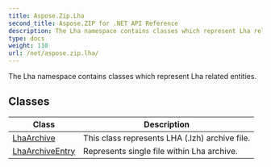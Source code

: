 ```yaml
---
title: Aspose.Zip.Lha
second_title: Aspose.ZIP for .NET API Reference
description: The Lha namespace contains classes which represent Lha related entities
type: docs
weight: 110
url: /net/aspose.zip.lha/
---
```

The Lha namespace contains classes which represent Lha related entities.

## Classes

| Class | Description |
| --- | --- |
| [LhaArchive](./lhaarchive/) | This class represents LHA (.lzh) archive file. |
| [LhaArchiveEntry](./lhaarchiveentry/) | Represents single file within Lha archive. |


